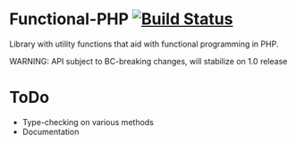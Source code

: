 # Functional-PHP [![Build Status](https://travis-ci.org/x3tech/functional-php.png)](https://travis-ci.org/x3tech/functional-php)

Library with utility functions that aid with functional programming
in PHP.

WARNING: API subject to BC-breaking changes, will stabilize on 1.0 release

# ToDo

* Type-checking on various methods
* Documentation

